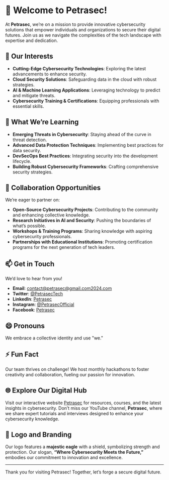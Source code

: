 # 👋 Welcome to Petrasec!

At **Petrasec**, we’re on a mission to provide innovative cybersecurity solutions that empower individuals and organizations to secure their digital futures. Join us as we navigate the complexities of the tech landscape with expertise and dedication.

## 👀 Our Interests
- **Cutting-Edge Cybersecurity Technologies**: Exploring the latest advancements to enhance security.
- **Cloud Security Solutions**: Safeguarding data in the cloud with robust strategies.
- **AI & Machine Learning Applications**: Leveraging technology to predict and mitigate threats.
- **Cybersecurity Training & Certifications**: Equipping professionals with essential skills.

## 🌱 What We’re Learning
- **Emerging Threats in Cybersecurity**: Staying ahead of the curve in threat detection.
- **Advanced Data Protection Techniques**: Implementing best practices for data security.
- **DevSecOps Best Practices**: Integrating security into the development lifecycle.
- **Building Robust Cybersecurity Frameworks**: Crafting comprehensive security strategies.

## 💞️ Collaboration Opportunities
We’re eager to partner on:
- **Open-Source Cybersecurity Projects**: Contributing to the community and enhancing collective knowledge.
- **Research Initiatives in AI and Security**: Pushing the boundaries of what’s possible.
- **Workshops & Training Programs**: Sharing knowledge with aspiring cybersecurity professionals.
- **Partnerships with Educational Institutions**: Promoting certification programs for the next generation of tech leaders.

## 📫 Get in Touch
We’d love to hear from you!
- **Email**: [contact@petrasec@gmail.com2024.com](mailto:contact@petrasec2024@gmail.com)
- **Twitter**: [@PetrasecTech](https://twitter.com/PetrasecTech)
- **LinkedIn**: [Petrasec](https://linkedin.com/company/petrasec)
- **Instagram**: [@PetrasecOfficial](https://www.instagram.com/petrasec2024?igsh=MXQ5anhmOGoyYmI5Mw%3D%3D&utm_source=qr)
- **Facebook**: [Petrasec](https://facebook.com/Petrasec)

## 😄 Pronouns
We embrace a collective identity and use "we."

## ⚡ Fun Fact
Our team thrives on challenge! We host monthly hackathons to foster creativity and collaboration, fueling our passion for innovation.

## 🌐 Explore Our Digital Hub
Visit our interactive website [Petrasec](http://www.petrasec.com) for resources, courses, and the latest insights in cybersecurity. Don’t miss our YouTube channel, **Petrasec**, where we share expert tutorials and interviews designed to enhance your cybersecurity knowledge.

## 🦅 Logo and Branding
Our logo features a **majestic eagle** with a shield, symbolizing strength and protection. Our slogan, **“Where Cybersecurity Meets the Future,”** embodies our commitment to innovation and excellence.

---

Thank you for visiting Petrasec! Together, let’s forge a secure digital future.
